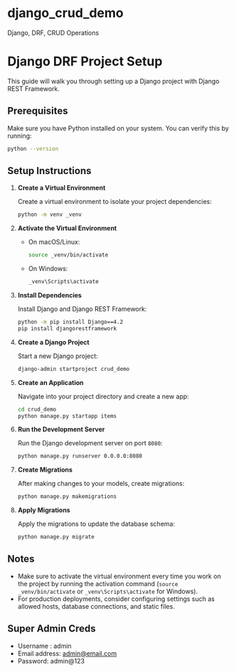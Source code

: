 # django_crud_demo
Django, DRF, CRUD Operations

# Django DRF Project Setup

This guide will walk you through setting up a Django project with Django REST Framework.

## Prerequisites

Make sure you have Python installed on your system. You can verify this by running:

```bash
python --version
```

## Setup Instructions

1. **Create a Virtual Environment**

   Create a virtual environment to isolate your project dependencies:

   ```bash
   python -m venv _venv
   ```

2. **Activate the Virtual Environment**

   - On macOS/Linux:

     ```bash
     source _venv/bin/activate
     ```

   - On Windows:

     ```bash
     _venv\Scripts\activate
     ```

3. **Install Dependencies**

   Install Django and Django REST Framework:

   ```bash
   python -m pip install Django==4.2
   pip install djangorestframework
   ```

4. **Create a Django Project**

   Start a new Django project:

   ```bash
   django-admin startproject crud_demo
   ```

5. **Create an Application**

   Navigate into your project directory and create a new app:

   ```bash
   cd crud_demo
   python manage.py startapp items
   ```

6. **Run the Development Server**

   Run the Django development server on port `8080`:

   ```bash
   python manage.py runserver 0.0.0.0:8080
   ```

7. **Create Migrations**

   After making changes to your models, create migrations:

   ```bash
   python manage.py makemigrations
   ```

8. **Apply Migrations**

   Apply the migrations to update the database schema:

   ```bash
   python manage.py migrate
   ```

## Notes

- Make sure to activate the virtual environment every time you work on the project by running the activation command (`source _venv/bin/activate` or `_venv\Scripts\activate` for Windows).
- For production deployments, consider configuring settings such as allowed hosts, database connections, and static files.


## Super Admin Creds
- Username : admin 
- Email address: admin@email.com
- Password: admin@123